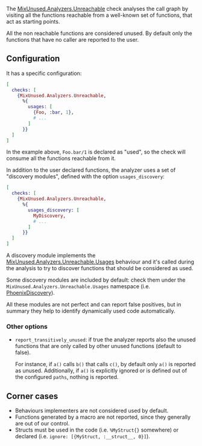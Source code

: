 The [MixUnused.Analyzers.Unreachable](`MixUnused.Analyzers.Unreachable`) check analyses the call graph by visiting all the functions reachable from a well-known set of functions, that act as starting points.

All the non reachable functions are considered unused. By default only the functions that have no caller are reported to the user.

## Configuration

It has a specific configuration:

```elixir
[
  checks: [
    {MixUnused.Analyzers.Unreachable,
      %{
        usages: [
          {Foo, :bar, 1},
          # ...
        ]
      }}
  ]
]
```

In the example above, `Foo.bar/1` is declared as "used", so the check will consume all the functions reachable from it.

In addition to the user declared functions, the analyzer uses a set of "discovery modules", defined with the option `usages_discovery`:

```elixir
[
  checks: [
    {MixUnused.Analyzers.Unreachable,
      %{
        usages_discovery: [
          MyDiscovery,
          # ...
        ]
      }}
  ]
]
```

A discovery module implements the [MixUnused.Analyzers.Unreachable.Usages](`MixUnused.Analyzers.Unreachable.Usages`) behaviour and it's called during the analysis to try to discover functions that should be considered as used.

Some discovery modules are included by default: check them under the `MixUnused.Analyzers.Unreachable.Usages` namespace (i.e. [PhoenixDiscovery](`MixUnused.Analyzers.Unreachable.Usages.PhoenixDiscovery`)).

All these modules are not perfect and can report false positives, but in summary they help to identify dynamically used code automatically.

### Other options

* `report_transitively_unused`: if true the analyzer reports also the unused 
  functions that are only called by other unused functions (default to false).

  For instance, if `a()` calls `b()` that calls `c()`, by default only `a()` is reported as unused. Additionally, if `a()` is explicitly ignored or is defined out of the configured `paths`, nothing is reported.

## Corner cases

* Behaviours implementers are not considered used by default.
* Functions generated by a macro are not reported, since they generally are out
  of our control.
* Structs must be used in the code (i.e. `%MyStruct{}` somewhere) or declared
  (i.e. `ignore: [{MyStruct, :__struct__, 0}]`).
